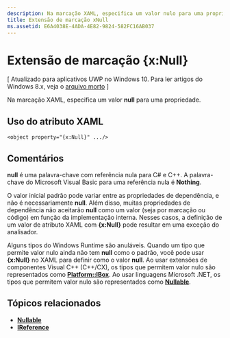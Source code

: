 ```yaml
---
description: Na marcação XAML, especifica um valor nulo para uma propriedade.
title: Extensão de marcação xNull
ms.assetid: E6A4038E-4ADA-4E82-9824-582FC16AB037
---
```


# Extensão de marcação {x:Null}

\[ Atualizado para aplicativos UWP no Windows 10. Para ler artigos do Windows 8.x, veja o [arquivo morto](http://go.microsoft.com/fwlink/p/?linkid=619132) \]

Na marcação XAML, especifica um valor **null** para uma propriedade.

## Uso do atributo XAML

``` syntax
<object property="{x:Null}" .../>
```

## Comentários

**null** é uma palavra-chave com referência nula para C# e C++. A palavra-chave do Microsoft Visual Basic para uma referência nula é **Nothing**.

O valor inicial padrão pode variar entre as propriedades de dependência, e não é necessariamente **null**. Além disso, muitas propriedades de dependência não aceitarão **null** como um valor (seja por marcação ou código) em função da implementação interna. Nesses casos, a definição de um valor de atributo XAML com **{x:Null}** pode resultar em uma exceção do analisador.

Alguns tipos do Windows Runtime são anuláveis. Quando um tipo que permite valor nulo ainda não tem **null** como o padrão, você pode usar **{x:Null}** no XAML para definir como o valor **null**. Ao usar extensões de componentes Visual C++ (C++/CX), os tipos que permitem valor nulo são representados como [**Platform::IBox<T>**](https://msdn.microsoft.com/library/windows/apps/xaml/jj606120.aspx). Ao usar linguagens Microsoft .NET, os tipos que permitem valor nulo são representados como [**Nullable<T>**](https://msdn.microsoft.com/library/windows/apps/xaml/b3h38hb0.aspx).

## Tópicos relacionados

* [**Nullable<T>**](https://msdn.microsoft.com/library/windows/apps/xaml/b3h38hb0.aspx)
* [**IReference<T>**](https://msdn.microsoft.com/library/windows/apps/br225864)
 



<!--HONumber=Mar16_HO1-->


